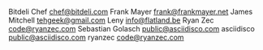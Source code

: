 Bitdeli Chef <chef@bitdeli.com>
Frank Mayer <frank@frankmayer.net>
James Mitchell <tehgeek@gmail.com>
Leny <info@flatland.be>
Ryan Zec <code@ryanzec.com>
Sebastian Golasch <public@asciidisco.com>
asciidisco <public@asciidisco.com>
ryanzec <code@ryanzec.com>